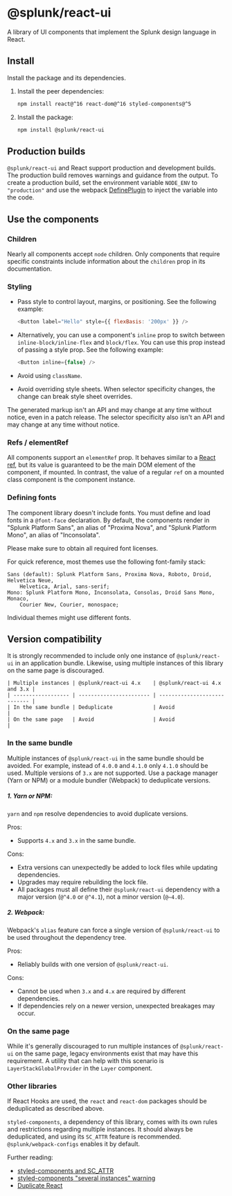 # @splunk/react-ui

A library of UI components that implement the Splunk design language in React.

## Install

Install the package and its dependencies.

1. Install the peer dependencies:
    ```bash
    npm install react@^16 react-dom@^16 styled-components@^5
    ```
2. Install the package:
    ```bash
    npm install @splunk/react-ui
    ```

## Production builds

`@splunk/react-ui` and React support production and development builds. The production build removes warnings and guidance from the output. To create a production build, set the environment variable `NODE_ENV` to `"production"` and use the webpack [DefinePlugin](https://webpack.js.org/plugins/define-plugin/) to inject the variable into the code.

## Use the components  

### Children
Nearly all components accept `node` children. Only components that
require specific constraints include information about the `children` prop in
its documentation.


### Styling
* Pass style to control layout, margins, or positioning. See the following example:
  ```js
  <Button label="Hello" style={{ flexBasis: '200px' }} />
  ```

* Alternatively, you can use a component's `inline` prop to switch between
  `inline-block/inline-flex` and `block/flex`. You can use this prop instead
  of passing a style prop. See the following example:
  ```js
  <Button inline={false} />
  ```

* Avoid using `className`.

* Avoid overriding style sheets. When selector specificity changes, the change
  can break style sheet overrides.

The generated markup isn't an API and may change at any time without notice, even in a patch
release. The selector specificity also isn't an API and may change at any time without notice.

### Refs / elementRef
All components support an `elementRef` prop. It behaves similar to a [React ref](https://reactjs.org/docs/refs-and-the-dom.html),
but its value is guaranteed to be the main DOM element of the component, if mounted. In contrast, the value of a regular `ref` on a
mounted class component is the component instance. 

### Defining fonts
The component library doesn't include fonts. You must define and load fonts in a `@font-face`
declaration. By default, the components render in "Splunk Platform Sans", an alias of "Proxima Nova", and "Splunk Platform Mono", an alias of "Inconsolata".

Please make sure to obtain all required font licenses.

For quick reference, most themes use the following font-family stack:

    Sans (default): Splunk Platform Sans, Proxima Nova, Roboto, Droid, Helvetica Neue,
        Helvetica, Arial, sans-serif;
    Mono: Splunk Platform Mono, Inconsolata, Consolas, Droid Sans Mono, Monaco,
        Courier New, Courier, monospace;

Individual themes might use different fonts.

## Version compatibility

It is strongly recommended to include only one instance of `@splunk/react-ui` in an application bundle. Likewise,
using multiple instances of this library on the same page is discouraged.

```
| Multiple instances | @splunk/react-ui 4.x    | @splunk/react-ui 4.x and 3.x |
| ------------------ | ----------------------- | ---------------------------- |
| In the same bundle | Deduplicate             | Avoid                        |
| On the same page   | Avoid                   | Avoid                        |
```

### In the same bundle

Multiple instances of `@splunk/react-ui` in the same bundle should be avoided.
For example, instead of `4.0.0` and `4.1.0` only `4.1.0` should be used.
Multiple versions of `3.x` are not supported.
Use a package manager (Yarn or NPM) or a module bundler (Webpack) to deduplicate versions.

##### 1. Yarn or NPM:
`yarn` and `npm` resolve dependencies to avoid duplicate versions.

Pros:
  * Supports `4.x` and `3.x` in the same bundle.

Cons:
  * Extra versions can unexpectedly be added to lock files while updating dependencies.
  * Upgrades may require rebuilding the lock file.
  * All packages must all define their `@splunk/react-ui` dependency with a major version (`@^4.0` or `@^4.1`),
  not a minor version (`@~4.0`).  


##### 2. Webpack:
Webpack's `alias` feature can force a single version of `@splunk/react-ui` to be used throughout
the dependency tree.

Pros:
  * Reliably builds with one version of `@splunk/react-ui`.

Cons:
  * Cannot be used when `3.x` and `4.x` are required by different dependencies.
  * If dependencies rely on a newer version, unexpected breakages may occur.

### On the same page

While it's generally discouraged to run multiple instances of `@splunk/react-ui` on the same page, legacy environments
exist that may have this requirement. A utility that can help with this scenario is `LayerStackGlobalProvider` in the
`Layer` component.

### Other libraries

If React Hooks are used, the `react` and `react-dom` packages should be deduplicated as described above.

`styled-components`, a dependency of this library, comes with its own rules and restrictions regarding multiple instances.
It should always be deduplicated, and using its `SC_ATTR` feature is recommended. `@splunk/webpack-configs` enables it by default.

Further reading:
* [styled-components and SC_ATTR](https://styled-components.com/docs/advanced#avoiding-conflicts-with-thirdparty-styles-and-scripts)
* [styled-components "several instances" warning](https://styled-components.com/docs/faqs#why-am-i-getting-a-warning-about-several-instances-of-module-on-the-page)
* [Duplicate React](https://reactjs.org/warnings/invalid-hook-call-warning.html#duplicate-react)
